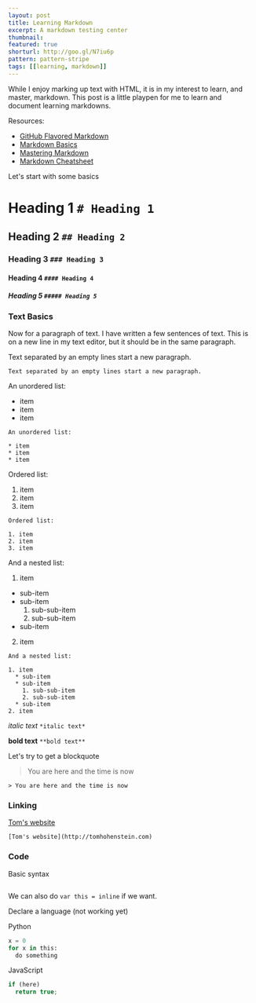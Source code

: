 ```yaml
---
layout: post
title: Learning Markdown 
excerpt: A markdown testing center 
thumbnail: 
featured: true
shorturl: http://goo.gl/N7iu6p
pattern: pattern-stripe
tags: [[learning, markdown]]
---
```


While I enjoy marking up text with HTML, it is in my interest to learn, and master, markdown. This post is a little playpen for me to learn and document learning markdowns. 

Resources: 

* [GitHub Flavored Markdown](https://help.github.com/articles/github-flavored-markdown/)
* [Markdown Basics](https://help.github.com/articles/markdown-basics/) 
* [Mastering Markdown](https://guides.github.com/features/mastering-markdown/)
* [Markdown Cheatsheet](https://github.com/adam-p/markdown-here/wiki/Markdown-Cheatsheet)


Let's start with some basics 

# Heading 1 ```# Heading 1```

## Heading 2 ```## Heading 2```

### Heading 3 ```### Heading 3```

#### Heading 4 ```#### Heading 4```

##### Heading 5 ```##### Heading 5```


### Text Basics

Now for a paragraph of text. I have written a few sentences of text. 
This is on a new line in my text editor, but it should be in the same paragraph. 

Text separated by an empty lines start a new paragraph. 

```
Text separated by an empty lines start a new paragraph.

```

An unordered list:

* item 
* item 
* item 

```
An unordered list:

* item 
* item 
* item 
```
Ordered list:
 
1. item 
2. item 
3. item 

```
Ordered list:
 
1. item 
2. item 
3. item 
```

And a nested list: 

1. item 
  * sub-item 
  * sub-item 
    1. sub-sub-item 
    2. sub-sub-item 
  * sub-item 
2. item 

```
And a nested list: 

1. item 
  * sub-item 
  * sub-item 
    1. sub-sub-item 
    2. sub-sub-item 
  * sub-item 
2. item 
```
*italic text* ```*italic text*```

**bold text** ```**bold text**```

Let's try to get a blockquote 

> You are here and the time is now

```
> You are here and the time is now
```

### Linking

[Tom's website](http://tomhohenstein.com)
```
[Tom's website](http://tomhohenstein.com)
```

### Code 

Basic syntax 

```	var tom = okay; 
```

We can also do `var this = inline` if we want. 

Declare a language (not working yet)

Python

```python
x = 0 
for x in this:
  do something 
```

JavaScript 

```javascript
if (here)
  return true; 
```
